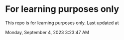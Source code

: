 # For learning purposes only
This repo is for learning purposes only.
Last updated at

Monday, September 4, 2023 3:23:47 AM


